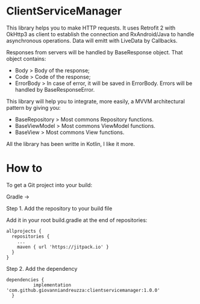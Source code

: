 # ClientServiceManager

This library helps you to make HTTP requests.
It uses Retrofit 2 with OkHttp3 as client to establish the connection and RxAndroid/Java to handle asynchronous operations.
Data will emitt with LiveData by Callbacks.

Responses from servers will be handled by BaseResponse object.
That object contains:
- Body > Body of the response;
- Code > Code of the response;
- ErrorBody > In case of error, it will be saved in ErrorBody.
Errors will be handled by BaseResponseError.

This library will help you to integrate, more easily, a MVVM architectural pattern by giving you:
- BaseRepository > Most commons Repository functions. 
- BaseViewModel > Most commons ViewModel functions.
- BaseView > Most commons View functions.


All the library has been writte in Kotlin, I like it more.


# How to 

To get a Git project into your build:

Gradle ->

  Step 1. Add the repository to your build file
  
  Add it in your root build.gradle at the end of repositories:

    allprojects {
      repositories {
        ...
        maven { url 'https://jitpack.io' }
      }
    }
    
  Step 2. Add the dependency
  
    dependencies {
              implementation 'com.github.giovanniandreuzza:clientservicemanager:1.0.0'
      }
     
 
      
   
